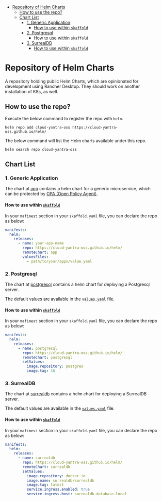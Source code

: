 
<!-- TOC -->
* [Repository of Helm Charts](#repository-of-helm-charts)
  * [How to use the repo?](#how-to-use-the-repo)
  * [Chart List](#chart-list)
    * [1. Generic Application](#1-generic-application)
      * [How to use within `skaffold`](#how-to-use-within-skaffold)
    * [2. Postgresql](#2-postgresql-)
      * [How to use within `skaffold`](#how-to-use-within-skaffold-1)
    * [3. SurrealDB](#3-surrealdb-)
      * [How to use within `skaffold`](#how-to-use-within-skaffold-2)
<!-- TOC -->

# Repository of Helm Charts

A repository holding public Helm Charts, which are opinionated for development using Rancher Desktop.
They should work on another installation of K8s, as well.


## How to use the repo?

Execute the below command to register the repo with `helm`.

```shell
helm repo add cloud-yantra-oss https://cloud-yantra-oss.github.io/helm/ 
```

The below command will list the Helm charts available under this repo. 
```shell
helm search repo cloud-yantra-oss
```

## Chart List
### 1. Generic Application

The chart at [app](charts/app) contains a helm chart for a generic microservice,
which can be protected by [OPA (Open Policy Agent)](https://www.openpolicyagent.org/).

#### How to use within [`skaffold`](https://skaffold.dev/)

In your `mafinest` section in your `skaffold.yaml` file, you can declare the repo as below:
```yaml
manifests:
  helm:
    releases:
      - name: your-app-name
        repo: https://cloud-yantra-oss.github.io/helm/
        remoteChart: app
        valuesFiles:
          - path/to/your/apps/value.yaml
```

### 2. Postgresql 

The chart at [postgresql](charts/postgresql) contains a helm chart for deploying a Postgresql server.

The default values are available in the [`values.yaml`](charts/postgresql/values.yaml) file.

#### How to use within [`skaffold`](https://skaffold.dev/)

In your `mafinest` section in your `skaffold.yaml` file, you can declare the repo as below:
```yaml
manifests:
  helm:
    releases:
      - name: postgresql
        repo: https://cloud-yantra-oss.github.io/helm/
        remoteChart: postgresql
        setValues:
          image.repository: postgres
          image.tag: 16
```


### 3. SurrealDB 

The chart at [surrealdb](charts/surrealdb) contains a helm chart for deploying a SurrealDB server.

The default values are available in the [`values.yaml`](charts/surrealdb/values.yaml) file.

#### How to use within [`skaffold`](https://skaffold.dev/)

In your `mafinest` section in your `skaffold.yaml` file, you can declare the repo as below:
```yaml
manifests:
  helm:
    releases:
      - name: surrealdb
        repo: https://cloud-yantra-oss.github.io/helm/
        remoteChart: surrealdb
        setValues:
          image.repository: docker.io
          image.name: surrealdb/surrealdb
          image.tag: latest
          service.ingress.enabled: true
          service.ingress.host: surrealdb.database.local
```
